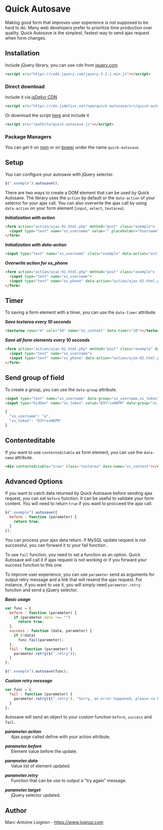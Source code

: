 # Quick Autosave

Making good form that improves user experience is not supposed to be hard to do. Many web developers prefer to prioritize time production over quality. Quick Autosave is the simplest, fastest way to send ajax request when form changes.

## Installation

Include jQuery library, you can use cdn from [jquery.com](http://jquery.com/download/)
```html
<script src="https://code.jquery.com/jquery-3.2.1.min.js"></script>
```

### Direct download
Include it via [jsDelivr CDN](https://www.jsdelivr.com/package/npm/quick-autosave)
```html
<script src="https://cdn.jsdelivr.net/npm/quick-autosave/src/quick-autosave.js"></script>
```

Or download the script [here](https://github.com/lognoz/quick-autosave/blob/master/src/quick-autosave.js) and include it
```html
<script src="/path/to/quick-autosave.js"></script>
```

### Package Managers
You can get it on [npm](https://www.npmjs.com/package/quick-autosave) or on [bower](https://bower.io/search/?q=quick-autosave) under the name `quick-autosave`.

## Setup
You can configure your autosave with jQuery selector. 
```js
$(".exemple").autosave();
```

There are two ways to create a DOM element that can be used by Quick Autosave. The library uses the `action` by default or the `data-action` of your selector for your ajax call. You can also overwrite the ajax call by using `data-action` on your form element (`input`, `select`, `textarea`).

***Initialization with action***

```html
<form action="action/ajax-01.html.php" method="post" class="exemple">
  <input type="text" name="xs_username" value="" placeholder="Username">
</form>
```

***Initialization with data-action***
```html
<input type="text" name="xs_username" class="exemple" data-action="action/ajax-01.html.php" >
```

***Overwrite action for xs_phone***
```html
<form action="action/ajax-01.html.php" method="post" class="exemple">
  <input type="text" name="xs_username">
  <input type="text" name="xs_phone" data-action="action/ajax-02.html.php">
</form>
```

## Timer

To saving a form element with a timer, you can use the `data-timer` attribute. 

***Save textarea every 10 seconds***
```html
<textarea rows="4" cols="50" name="xs_content" data-timer="10"></textarea>
```

***Save all form elements every 10 seconds***
```html
<form action="action/ajax-01.html.php" method="post" class="exemple" data-timer="10">
  <input type="text" name="xs_username">
  <input type="text" name="xs_phone" data-action="action/ajax-02.html.php">
</form>
```

## Send group of field

To create a group, you can use the `data-group` attribute.
```html
<input type="text" name="xs_username" data-group="xs_username,xs_token">
<input type="hidden" name="xs_token" value="D3YrsxHKPM" data-group="xs_username,xs_token">
```

```js
{
  "xs_username": "a",
  "xs_token": "D3YrsxHKPM"
}
```

## Contenteditable

If you want to use `contenteditable` as form element, you can use the `data-name` attribute. 
```html
<div contenteditable="true" class="textarea" data-name="xs_content"></div>
```

## Advanced Options

If you want to catch data returned by Quick Autosave before sending ajax request, you can set `before` function. It can be useful to validate your form content. You will need to return `true` if you want to procceed the ajax call.
```js
$(".exemple").autosave({
  before : function (parameter) {
    return true;
  }
});
```

You can process your ajax data return. If MySQL update request is not successful, you can forward it to your fail function . 

To use `fail` function, you need to set a function as an option. Quick Autosave will call it if ajax request is not working or if you forward your success function to this one. 

To improve user experience, you can use `parameter` send as arguments for output retry message and a link that will resend the ajax request. For instance, if you want to use it, you will simply need `parameter.retry` function and send a jQuery selector.

***Basic usage***
```js
var func = {
  before : function (parameter) {
    if (parameter.data !== "")
      return true;
  },
  success : function (data, parameter) {
    if (!data)
      func.fail(parameter);
  },
  fail : function (parameter) {
    parameter.retry($(".retry"));
  }
};

$(".exemple").autosave(func);
```

***Custom retry message***
```js
var func = {
  fail : function (parameter) {
    parameter.retry($(".retry"), "Sorry, an error happened, please <a href=\"#\">try again</a>.");
  }
};
```

Autosave will send an object to your custom function `before`, `success` and `fail`.

***parameter.action***<br/>
&nbsp;&nbsp;&nbsp;&nbsp;&nbsp;Ajax page called define with your action attribute.

***parameter.before***<br/>
&nbsp;&nbsp;&nbsp;&nbsp;&nbsp;Element value before the update.

***parameter.data***<br/>
&nbsp;&nbsp;&nbsp;&nbsp;&nbsp;Value list of element updated.

***parameter.retry***<br/>
&nbsp;&nbsp;&nbsp;&nbsp;&nbsp;Function that can be use to output a "try again" message.

***parameter.target***<br/>
&nbsp;&nbsp;&nbsp;&nbsp;&nbsp;jQuery selector updated.

## Author
Marc-Antoine Loignon - <https://www.lognoz.com>
